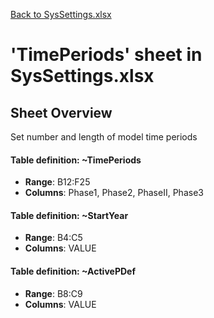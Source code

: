 [Back to SysSettings.xlsx](README.md)

# 'TimePeriods' sheet in SysSettings.xlsx

## Sheet Overview

Set number and length of model time periods

#### Table definition: ~TimePeriods
- **Range**: B12:F25
- **Columns**: Phase1, Phase2, PhaseII, Phase3

#### Table definition: ~StartYear
- **Range**: B4:C5
- **Columns**: VALUE

#### Table definition: ~ActivePDef
- **Range**: B8:C9
- **Columns**: VALUE

